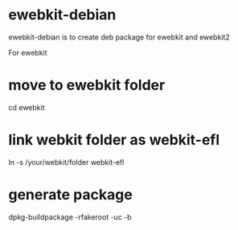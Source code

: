ewebkit-debian
==============

ewebkit-debian is to create deb package for ewebkit and ewebkit2

For ewebkit
# move to ewebkit folder
cd ewebkit
# link webkit folder as webkit-efl
ln -s /your/webkit/folder webkit-efl
# generate package
dpkg-buildpackage -rfakeroot -uc -b
